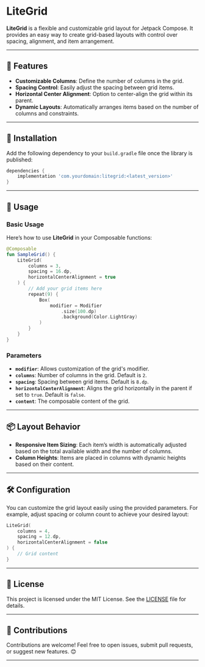 # LiteGrid

**LiteGrid** is a flexible and customizable grid layout for Jetpack Compose. It provides an easy way to create grid-based layouts with control over spacing, alignment, and item arrangement.

---

## 🌟 Features
- **Customizable Columns**: Define the number of columns in the grid.
- **Spacing Control**: Easily adjust the spacing between grid items.
- **Horizontal Center Alignment**: Option to center-align the grid within its parent.
- **Dynamic Layouts**: Automatically arranges items based on the number of columns and constraints.

---

## 🚀 Installation

Add the following dependency to your `build.gradle` file once the library is published:

```gradle
dependencies {
    implementation 'com.yourdomain:litegrid:<latest_version>'
}
```

---

## 📖 Usage

### Basic Usage

Here’s how to use **LiteGrid** in your Composable functions:

```kotlin
@Composable
fun SampleGrid() {
    LiteGrid(
        columns = 3,
        spacing = 16.dp,
        horizontalCenterAlignment = true
    ) {
        // Add your grid items here
        repeat(9) {
            Box(
                modifier = Modifier
                    .size(100.dp)
                    .background(Color.LightGray)
            )
        }
    }
}
```

### Parameters

- **`modifier`**: Allows customization of the grid's modifier.
- **`columns`**: Number of columns in the grid. Default is `2`.
- **`spacing`**: Spacing between grid items. Default is `8.dp`.
- **`horizontalCenterAlignment`**: Aligns the grid horizontally in the parent if set to `true`. Default is `false`.
- **`content`**: The composable content of the grid.

---

## 📦 Layout Behavior

- **Responsive Item Sizing**: Each item’s width is automatically adjusted based on the total available width and the number of columns.
- **Column Heights**: Items are placed in columns with dynamic heights based on their content.

---

## 🛠️ Configuration

You can customize the grid layout easily using the provided parameters. For example, adjust spacing or column count to achieve your desired layout:

```kotlin
LiteGrid(
    columns = 4,
    spacing = 12.dp,
    horizontalCenterAlignment = false
) {
    // Grid content
}
```

---

## 📄 License

This project is licensed under the MIT License. See the [LICENSE](./LICENSE) file for details.

---

## 🙌 Contributions

Contributions are welcome! Feel free to open issues, submit pull requests, or suggest new features. 😊

---
